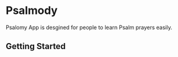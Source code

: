 # Psalmody

Psalomy App is desgined for people to learn Psalm prayers easily.

## Getting Started


